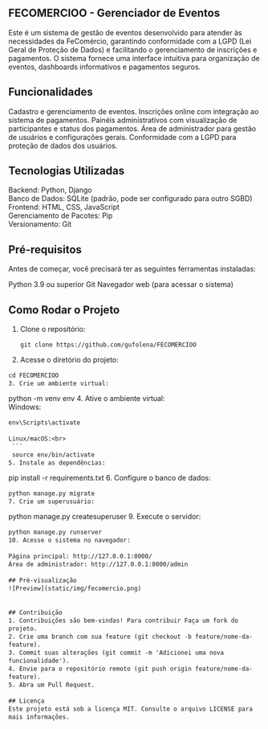 ## FECOMERCIOO - Gerenciador de Eventos
Este é um sistema de gestão de eventos desenvolvido para atender às necessidades da FeComércio, garantindo conformidade com a LGPD (Lei Geral de Proteção de Dados) e facilitando o gerenciamento de inscrições e pagamentos. O sistema fornece uma interface intuitiva para organização de eventos, dashboards informativos e pagamentos seguros.

## Funcionalidades
Cadastro e gerenciamento de eventos.
Inscrições online com integração ao sistema de pagamentos.
Painéis administrativos com visualização de participantes e status dos pagamentos.
Área de administrador para gestão de usuários e configurações gerais.
Conformidade com a LGPD para proteção de dados dos usuários.

## Tecnologias Utilizadas
Backend: Python, Django<br>
Banco de Dados: SQLite (padrão, pode ser configurado para outro SGBD)<br>
Frontend: HTML, CSS, JavaScript<br>
Gerenciamento de Pacotes: Pip<br>
Versionamento: Git<br>

## Pré-requisitos
Antes de começar, você precisará ter as seguintes ferramentas instaladas:

Python 3.9 ou superior
Git
Navegador web (para acessar o sistema)

## Como Rodar o Projeto

1. Clone o repositório:
   ```
   git clone https://github.com/gufolena/FECOMERCIOO
2. Acesse o diretório do projeto:
```
cd FECOMERCIOO
3. Crie um ambiente virtual:
```
   python -m venv env
4. Ative o ambiente virtual:<br>
   Windows:
   ```
   env\Scripts\activate

  Linux/macOS:<br>
    ```
    source env/bin/activate
5. Instale as dependências:
   ```
   pip install -r requirements.txt
6. Configure o banco de dados:
   ```
   python manage.py migrate
7. Crie um superusuário:
   ```
   python manage.py createsuperuser
9. Execute o servidor:
   ```
   python manage.py runserver
10. Acesse o sistema no navegador:

Página principal: http://127.0.0.1:8000/
Área de administrador: http://127.0.0.1:8000/admin

## Pré-visualização
![Preview](static/img/fecomercio.png)


## Contribuição
1. Contribuições são bem-vindas! Para contribuir Faça um fork do projeto.
2. Crie uma branch com sua feature (git checkout -b feature/nome-da-feature).
3. Commit suas alterações (git commit -m 'Adicionei uma nova funcionalidade').
4. Envie para o repositório remoto (git push origin feature/nome-da-feature).
5. Abra um Pull Request.

## Licença
Este projeto está sob a licença MIT. Consulte o arquivo LICENSE para mais informações.




